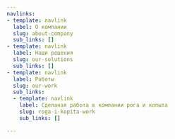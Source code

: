```yaml
---
navlinks:
- template: navlink
  label: О компании
  slug: about-company
  sub_links: []
- template: navlink
  label: Наши решения
  slug: our-solutions
  sub_links: []
- template: navlink
  label: Работы
  slug: our-work
  sub_links:
  - template: navlink
    label: Сделаная работа в компании рога и копыта
    slug: roga-i-kopita-work
    sub_links: []

---
```


